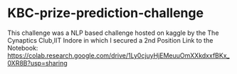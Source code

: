 # KBC-prize-prediction-challenge
This challenge was a NLP based challenge hosted on kaggle by the The Cynaptics Club,IIT Indore in which I secured a 2nd Position
Link to the Notebook:
https://colab.research.google.com/drive/1Ly0cjuyHjEMeuuOmXXkdxxfBKx_0XR8B?usp=sharing
